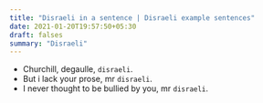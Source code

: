 ```yaml
---
title: "Disraeli in a sentence | Disraeli example sentences"
date: 2021-01-20T19:57:50+05:30
draft: falses
summary: "Disraeli"
---
```

- Churchill, degaulle, `disraeli`.
- But i lack your prose, mr `disraeli`.
- I never thought to be bullied by you, mr `disraeli`.
                 
